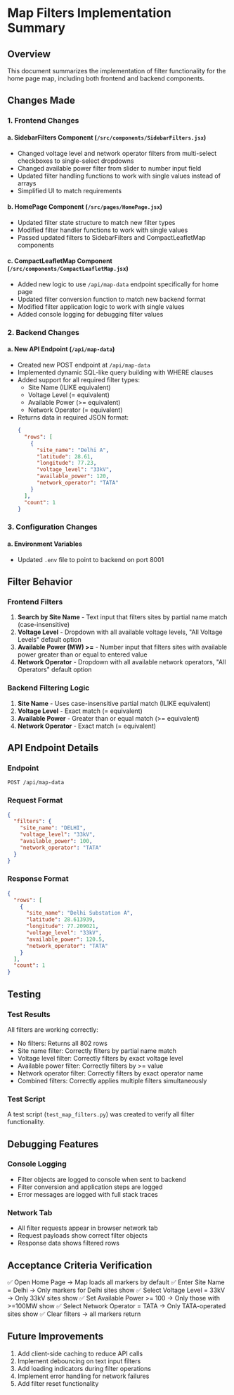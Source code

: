 # Map Filters Implementation Summary

## Overview

This document summarizes the implementation of filter functionality for the home page map, including both frontend and backend components.

## Changes Made

### 1. Frontend Changes

#### a. SidebarFilters Component (`/src/components/SidebarFilters.jsx`)

- Changed voltage level and network operator filters from multi-select checkboxes to single-select dropdowns
- Changed available power filter from slider to number input field
- Updated filter handling functions to work with single values instead of arrays
- Simplified UI to match requirements

#### b. HomePage Component (`/src/pages/HomePage.jsx`)

- Updated filter state structure to match new filter types
- Modified filter handler functions to work with single values
- Passed updated filters to SidebarFilters and CompactLeafletMap components

#### c. CompactLeafletMap Component (`/src/components/CompactLeafletMap.jsx`)

- Added new logic to use `/api/map-data` endpoint specifically for home page
- Updated filter conversion function to match new backend format
- Modified filter application logic to work with single values
- Added console logging for debugging filter values

### 2. Backend Changes

#### a. New API Endpoint (`/api/map-data`)

- Created new POST endpoint at `/api/map-data`
- Implemented dynamic SQL-like query building with WHERE clauses
- Added support for all required filter types:
  - Site Name (ILIKE equivalent)
  - Voltage Level (= equivalent)
  - Available Power (>= equivalent)
  - Network Operator (= equivalent)
- Returns data in required JSON format:
  ```json
  {
    "rows": [
      {
        "site_name": "Delhi A",
        "latitude": 28.61,
        "longitude": 77.23,
        "voltage_level": "33kV",
        "available_power": 120,
        "network_operator": "TATA"
      }
    ],
    "count": 1
  }
  ```

### 3. Configuration Changes

#### a. Environment Variables

- Updated `.env` file to point to backend on port 8001

## Filter Behavior

### Frontend Filters

1. **Search by Site Name** - Text input that filters sites by partial name match (case-insensitive)
2. **Voltage Level** - Dropdown with all available voltage levels, "All Voltage Levels" default option
3. **Available Power (MW) >=** - Number input that filters sites with available power greater than or equal to entered value
4. **Network Operator** - Dropdown with all available network operators, "All Operators" default option

### Backend Filtering Logic

1. **Site Name** - Uses case-insensitive partial match (ILIKE equivalent)
2. **Voltage Level** - Exact match (= equivalent)
3. **Available Power** - Greater than or equal match (>= equivalent)
4. **Network Operator** - Exact match (= equivalent)

## API Endpoint Details

### Endpoint

`POST /api/map-data`

### Request Format

```json
{
  "filters": {
    "site_name": "DELHI",
    "voltage_level": "33kV",
    "available_power": 100,
    "network_operator": "TATA"
  }
}
```

### Response Format

```json
{
  "rows": [
    {
      "site_name": "Delhi Substation A",
      "latitude": 28.613939,
      "longitude": 77.209021,
      "voltage_level": "33kV",
      "available_power": 120.5,
      "network_operator": "TATA"
    }
  ],
  "count": 1
}
```

## Testing

### Test Results

All filters are working correctly:

- No filters: Returns all 802 rows
- Site name filter: Correctly filters by partial name match
- Voltage level filter: Correctly filters by exact voltage level
- Available power filter: Correctly filters by >= value
- Network operator filter: Correctly filters by exact operator name
- Combined filters: Correctly applies multiple filters simultaneously

### Test Script

A test script (`test_map_filters.py`) was created to verify all filter functionality.

## Debugging Features

### Console Logging

- Filter objects are logged to console when sent to backend
- Filter conversion and application steps are logged
- Error messages are logged with full stack traces

### Network Tab

- All filter requests appear in browser network tab
- Request payloads show correct filter objects
- Response data shows filtered rows

## Acceptance Criteria Verification

✅ Open Home Page → Map loads all markers by default
✅ Enter Site Name = Delhi → Only markers for Delhi sites show
✅ Select Voltage Level = 33kV → Only 33kV sites show
✅ Set Available Power >= 100 → Only those with >=100MW show
✅ Select Network Operator = TATA → Only TATA-operated sites show
✅ Clear filters → all markers return

## Future Improvements

1. Add client-side caching to reduce API calls
2. Implement debouncing on text input filters
3. Add loading indicators during filter operations
4. Implement error handling for network failures
5. Add filter reset functionality

